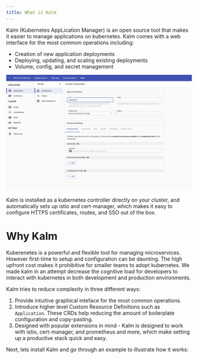 ```yaml
---
title: What is Kalm
---
```


Kalm (Kubernetes AppLication Manager) is an open source tool that makes it easier to manage applications on kubernetes. Kalm comes with a web interface for the most common operations including:

- Creation of new application deployments
- Deploying, updating, and scaling existing deployments
- Volume, config, and secret management

![Web Interface](assets/kalm.png)

Kalm is installed as a kubernetes controller directly on your cluster, and automatically sets up istio and cert-manager, which makes it easy to configure HTTPS certificates, routes, and SSO out of the box.

# Why Kalm

Kuberenetes is a powerful and flexible tool for managing microservices. However first-time to setup and configuration can be daunting. The high upfront cost makes it prohibitive for smaller teams to adopt kubernetes. We made kalm in an attempt decrease the cognitive load for developers to interact with kubernetes in both development and production environments.

Kalm tries to reduce complexity in three different ways:

1. Provide intuitive graphical inteface for the most common operations.
2. Introduce higher level Custom Resource Definitions such as `Application`. These CRDs help reducing the amount of boilerplate configuration and copy-pasting.
3. Designed with popular extensions in mind - Kalm is designed to work with istio, cert-manager, and prometheus and more, which make setting up a productive stack quick and easy.

Next, lets install Kalm and go through an example to illustrate how it works:

[interface]: /img/intro-ux.png
